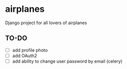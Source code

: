 # airplanes
Django project for all lovers of airplanes

## TO-DO
- [ ] add profile photo
- [ ] add OAuth2
- [ ] add ability to change user password by email (celery)